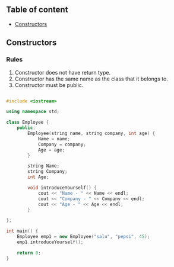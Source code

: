 ## Table of content

- [Constructors](#constructors)

## Constructors

### Rules

1. Constructor does not have return type.
2. Constructor has the same name as the class that it belongs to.
3. Constructor must be public.

```cpp

#include <iostream>

using namespace std;

class Employee {
    public:
        Employee(string name, string company, int age) {
            Name = name;
            Company = company;
            Age = age;
        }

        string Name;
        string Company;
        int Age;

        void introduceYourself() {
            cout << "Name - " << Name << endl;
            cout << "Company - " << Company << endl;
            cout << "Age - " << Age << endl;
        }

};

int main() {
    Employee emp1 = new Employee("salu", "pepsi", 45);
    emp1.introduceYourself();

    return 0;
}

```
